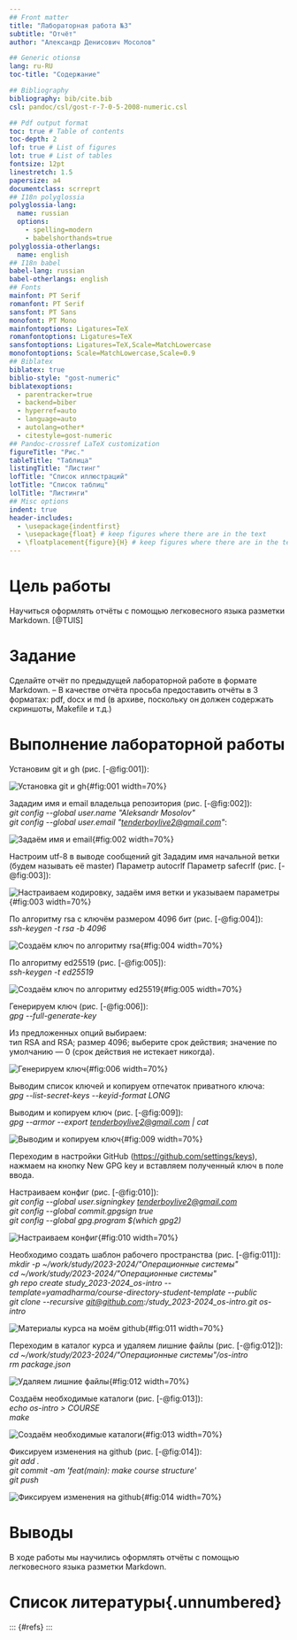 ```yaml
---
## Front matter
title: "Лабораторная работа №3"
subtitle: "Отчёт"
author: "Александр Денисович Мосолов"

## Generic otionsв
lang: ru-RU
toc-title: "Содержание"

## Bibliography
bibliography: bib/cite.bib
csl: pandoc/csl/gost-r-7-0-5-2008-numeric.csl

## Pdf output format
toc: true # Table of contents
toc-depth: 2
lof: true # List of figures
lot: true # List of tables
fontsize: 12pt
linestretch: 1.5
papersize: a4
documentclass: scrreprt
## I18n polyglossia
polyglossia-lang:
  name: russian
  options:
	- spelling=modern
	- babelshorthands=true
polyglossia-otherlangs:
  name: english
## I18n babel
babel-lang: russian
babel-otherlangs: english
## Fonts
mainfont: PT Serif
romanfont: PT Serif
sansfont: PT Sans
monofont: PT Mono
mainfontoptions: Ligatures=TeX
romanfontoptions: Ligatures=TeX
sansfontoptions: Ligatures=TeX,Scale=MatchLowercase
monofontoptions: Scale=MatchLowercase,Scale=0.9
## Biblatex
biblatex: true
biblio-style: "gost-numeric"
biblatexoptions:
  - parentracker=true
  - backend=biber
  - hyperref=auto
  - language=auto
  - autolang=other*
  - citestyle=gost-numeric
## Pandoc-crossref LaTeX customization
figureTitle: "Рис."
tableTitle: "Таблица"
listingTitle: "Листинг"
lofTitle: "Список иллюстраций"
lotTitle: "Список таблиц"
lolTitle: "Листинги"
## Misc options
indent: true
header-includes:
  - \usepackage{indentfirst}
  - \usepackage{float} # keep figures where there are in the text
  - \floatplacement{figure}{H} # keep figures where there are in the text
---
```


# Цель работы

Научиться оформлять отчёты с помощью легковесного языка разметки Markdown. [@TUIS]

# Задание

Сделайте отчёт по предыдущей лабораторной работе в формате Markdown.
– В качестве отчёта просьба предоставить отчёты в 3 форматах: pdf, docx и md (в архиве,
поскольку он должен содержать скриншоты, Makefile и т.д.)

# Выполнение лабораторной работы

Установим git и gh (рис. [-@fig:001]):

![Установка git и gh](image/image-1.png){#fig:001 width=70%}

Зададим имя и email владельца репозитория (рис. [-@fig:002]):  
*git config --global user.name "Aleksandr Mosolov"*  
*git config --global user.email "tenderboylive2@gmail.com"*:

![Задаём имя и email](image/image-2.png){#fig:002 width=70%}

Настроим utf-8 в выводе сообщений git
Зададим имя начальной ветки (будем называть её master)
Параметр autocrlf
Параметр safecrlf (рис. [-@fig:003]):

![Настраиваем кодировку, задаём имя ветки и указываем параметры](image/image-3.png){#fig:003 width=70%}

По алгоритму rsa с ключём размером 4096 бит (рис. [-@fig:004]):  
*ssh-keygen -t rsa -b 4096*

![Создаём ключ по алгоритму rsa](image/image-4.png){#fig:004 width=70%}

По алгоритму ed25519 (рис. [-@fig:005]):  
*ssh-keygen -t ed25519*

![Создаём ключ по алгоритму ed25519](image/image-5.png){#fig:005 width=70%}

Генерируем ключ (рис. [-@fig:006]):  
*gpg --full-generate-key*  

Из предложенных опций выбираем:  
тип RSA and RSA;
размер 4096;
выберите срок действия; значение по умолчанию — 0 (срок действия не истекает никогда).

![Генерируем ключ](image/image-6.png){#fig:006 width=70%}

Выводим список ключей и копируем отпечаток приватного ключа:  
*gpg --list-secret-keys --keyid-format LONG*

Выводим и копируем ключ (рис. [-@fig:009]):  
*gpg --armor --export tenderboylive2@gmail.com | cat*

![Выводим и копируем ключ](image/image-9.png){#fig:009 width=70%}

Переходим в настройки GitHub (https://github.com/settings/keys), нажмаем на кнопку New GPG key и вставляем полученный ключ в поле ввода.

Настраиваем конфиг (рис. [-@fig:010]):  
*git config --global user.signingkey tenderboylive2@gmail.com*  
*git config --global commit.gpgsign true*  
*git config --global gpg.program $(which gpg2)*  

![Настраиваем конфиг](image/image-10.png){#fig:010 width=70%}


Необходимо создать шаблон рабочего пространства (рис. [-@fig:011]):  
*mkdir -p ~/work/study/2023-2024/"Операционные системы"*  
*cd ~/work/study/2023-2024/"Операционные системы"*  
*gh repo create study_2023-2024_os-intro --template=yamadharma/course-directory-student-template --public*  
*git clone --recursive git@github.com:<owner>/study_2023-2024_os-intro.git os-intro*

![Материалы курса на моём github](image/image-res.png){#fig:011 width=70%}

Переходим в каталог курса и удаляем лишние файлы (рис. [-@fig:012]):  
*cd ~/work/study/2023-2024/"Операционные системы"/os-intro*  
*rm package.json*

![Удаляем лишние файлы](image/image-11.png){#fig:012 width=70%}

Создаём необходимые каталоги (рис. [-@fig:013]):  
*echo os-intro > COURSE*  
*make*

![Создаём необходимые каталоги](image/image-12.png){#fig:013 width=70%}

Фиксируем изменения на github (рис. [-@fig:014]):  
*git add .*  
*git commit -am 'feat(main): make course structure'*  
*git push*

![Фиксируем изменения на github](image/image-last.png){#fig:014 width=70%}

# Выводы

В ходе работы мы научились оформлять отчёты с помощью легковесного языка разметки Markdown.

# Список литературы{.unnumbered}

::: {#refs}
:::
